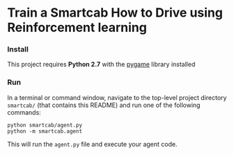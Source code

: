 # Train a Smartcab How to Drive using Reinforcement learning

### Install

This project requires **Python 2.7** with the [pygame](https://www.pygame.org/wiki/GettingStarted
) library installed


### Run

In a terminal or command window, navigate to the top-level project directory `smartcab/` (that contains this README) and run one of the following commands:

```python smartcab/agent.py```  
```python -m smartcab.agent```

This will run the `agent.py` file and execute your agent code.
